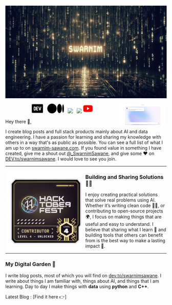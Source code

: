 ![Swarnim Sawane](icon/Designer.png)

<p align='center'>
  <a href="https://www.cloudraft.io/olly"><img width="150" align='right' src="icon\Demo.png"></a>
</p>

<p align='center'>
<a href="https://dev.to/swarnimsawane"><img height="30" src="icon\devto.png"></a>&nbsp;&nbsp;
<a href="https://medium.com/@swarnim.sawane"><img height="30" src="icon\medium-logo.png"></a>&nbsp;&nbsp;
<a href="https://www.instagram.com/swarnim_sawane/"><img height="30" src="https://github.com/WaylonWalker/WaylonWalker/blob/main/icon/instagram.jpg?raw=true"></a>&nbsp;&nbsp;
<a href="https://www.linkedin.com/in/swarnim-sawane/"><img height="30" src="https://github.com/WaylonWalker/WaylonWalker/blob/main/icon/linkedin.png?raw=true"></a>
<a href="https://youtube.com/@melodicious5698"><img height="30" src="icon\youtube.png"></a>
</p>

Hey there 👋,

I create blog posts and full stack products mainly about AI and data engineering.  I have a passion for learning and sharing my knowledge with others in a way that's as public as possible.  You can see a full list of what I am up to on [swarnim-sawane.com](https://swarnim-sawane.vercel.app/).  If you found value in something I have created, give me a shout out [@_SwarnimSawane](https://www.linkedin.com/in/swarnim-sawane/), and give some ♥ on [DEV.to/swarnimsawane](https://dev.to/swarnimsawane). I would love to see you join.

  ---
 
 <p>
  <img width="250" align='left' src="icon\hacktoberfest.png">
</p>
 
### Building and Sharing Solutions 🔧✨

I enjoy creating practical solutions that solve real problems using AI. Whether it’s writing clean code 🧑‍💻, or contributing to open-source projects 🌍, I focus on making things that are useful and easy to understand. I believe that sharing what I learn 📢 and building tools that others can benefit from is the best way to make a lasting impact 🌟.

 ---

### My Digital Garden 🌱

I write blog posts, most of which you will find on [dev.to/swarnimsawane](https://dev.to/swarnimsawane).
I write about things I am familiar with, things about AI, and things that I am learning. Day to day I make things with **data** using 
**python** and **C++**. 

Latest Blog : [Find it here 👉] [](https://medium.com/@swarnim.sawane/content-moderation-using-ai-a977f4864465)

